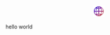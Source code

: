 <p align="center">
  <img src="./globe.gif" width="32" height="32" />
  <div>hello world</div>
</p>
